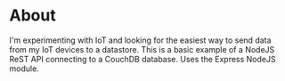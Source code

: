# About

I'm experimenting with IoT and looking for the easiest way to send data from my IoT devices to a datastore. This is a basic example of a NodeJS ReST API connecting to a CouchDB database. Uses the Express NodeJS module. 
